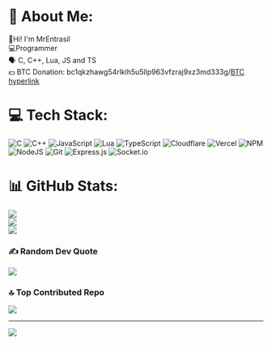 # 💫 About Me:
👊Hi! I'm MrEntrasil<br>
💻Programmer<br>
🗣 C, C++, Lua, JS and TS<br>
💵 BTC Donation: bc1qkzhawg54rlklh5u5llp963vfzraj9xz3md333g/[BTC hyperlink](bitcoin:bc1qkzhawg54rlklh5u5llp963vfzraj9xz3md333g?message=Donation)


# 💻 Tech Stack:
![C](https://img.shields.io/badge/c-%2300599C.svg?style=for-the-badge&logo=c&logoColor=white) ![C++](https://img.shields.io/badge/c++-%2300599C.svg?style=for-the-badge&logo=c%2B%2B&logoColor=white) ![JavaScript](https://img.shields.io/badge/javascript-%23323330.svg?style=for-the-badge&logo=javascript&logoColor=%23F7DF1E) ![Lua](https://img.shields.io/badge/lua-%232C2D72.svg?style=for-the-badge&logo=lua&logoColor=white) ![TypeScript](https://img.shields.io/badge/typescript-%23007ACC.svg?style=for-the-badge&logo=typescript&logoColor=white) ![Cloudflare](https://img.shields.io/badge/Cloudflare-F38020?style=for-the-badge&logo=Cloudflare&logoColor=white) ![Vercel](https://img.shields.io/badge/vercel-%23000000.svg?style=for-the-badge&logo=vercel&logoColor=white) ![NPM](https://img.shields.io/badge/NPM-%23CB3837.svg?style=for-the-badge&logo=npm&logoColor=white) ![NodeJS](https://img.shields.io/badge/node.js-6DA55F?style=for-the-badge&logo=node.js&logoColor=white) ![Git](https://img.shields.io/badge/git-%23F05033.svg?style=for-the-badge&logo=git&logoColor=white) ![Express.js](https://img.shields.io/badge/express.js-%23404d59.svg?style=for-the-badge&logo=express&logoColor=%2361DAFB) ![Socket.io](https://img.shields.io/badge/Socket.io-black?style=for-the-badge&logo=socket.io&badgeColor=010101)
# 📊 GitHub Stats:
![](https://github-readme-stats.vercel.app/api?username=MrEntrasil&theme=dark&hide_border=false&include_all_commits=true&count_private=false)<br/>
![](https://github-readme-streak-stats.herokuapp.com/?user=MrEntrasil&theme=dark&hide_border=false)<br/>
![](https://github-readme-stats.vercel.app/api/top-langs/?username=MrEntrasil&theme=dark&hide_border=false&include_all_commits=true&count_private=false&layout=compact)

### ✍️ Random Dev Quote
![](https://quotes-github-readme.vercel.app/api?type=horizontal&theme=radical)

### 🔝 Top Contributed Repo
![](https://github-contributor-stats.vercel.app/api?username=MrEntrasil&limit=5&theme=dark&combine_all_yearly_contributions=true)

---
[![](https://visitcount.itsvg.in/api?id=MrEntrasil&icon=0&color=0)](https://visitcount.itsvg.in)

<!-- Proudly created with GPRM ( https://gprm.itsvg.in ) -->
